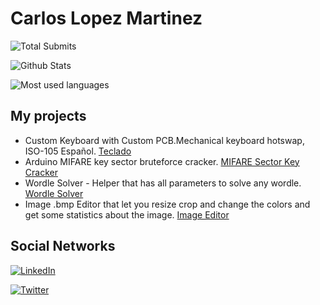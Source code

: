 # Carlos Lopez Martinez
![Total Submits](http://github-readme-streak-stats.herokuapp.com?user=Electroner&theme=tokyonight_duo&hide_border=true&date_format=j%20M%5B%20Y%5D)

![Github Stats](https://github-readme-stats.vercel.app/api?username=Electroner&show_icons=true&theme=tokyonight)

![Most used languages](https://github-readme-stats.vercel.app/api/top-langs/?username=Electroner&layout=compact&theme=tokyonight)

## My projects
- Custom Keyboard with Custom PCB.Mechanical keyboard hotswap, ISO-105 Español. [Teclado](https://github.com/Electroner/Teclado)
- Arduino MIFARE key sector bruteforce cracker. [MIFARE Sector Key Cracker](https://github.com/Electroner/MIFARE-Sector-Key-Cracker)
- Wordle Solver - Helper that has all parameters to solve any wordle. [Wordle Solver](https://github.com/Electroner/WORDLE_SOLVER)
- Image .bmp Editor that let you resize crop and change the colors and get some statistics about the image. [Image Editor](https://github.com/Electroner/SimpleImageEditor)

## Social Networks

<a href="https://www.linkedin.com/in/carlos-lópez-martínez-49a083227">![LinkedIn](https://img.shields.io/badge/LinkedIn-0077B5?style=for-the-badge&logo=linkedin&logoColor=white)</a>

<a href="https://twitter.com/clm_2001">![Twitter](https://img.shields.io/badge/Twitter-0077B5?style=for-the-badge&logo=twitter&logoColor=white)</a>
